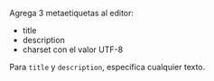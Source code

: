 Agrega 3 metaetiquetas al editor:

* title
* description
* charset con el valor UTF-8

Para `title` y `description`, especifica cualquier texto.
